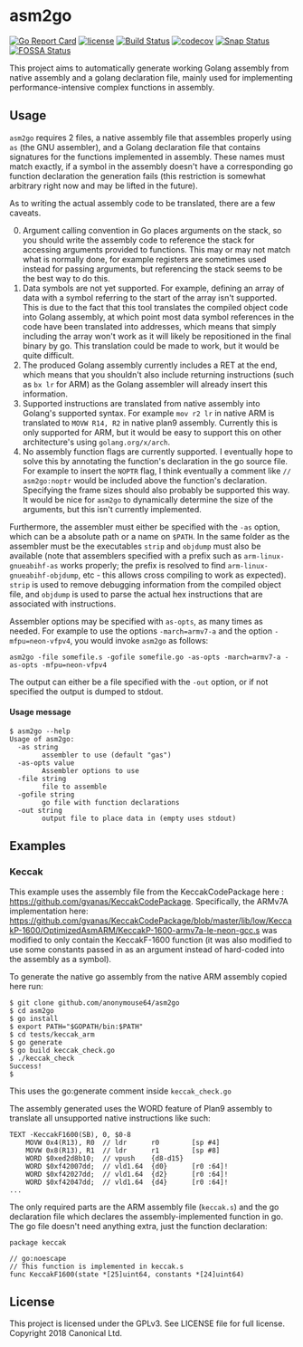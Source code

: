 # asm2go

[![Go Report Card](https://goreportcard.com/badge/github.com/anonymouse64/asm2go)](https://goreportcard.com/report/github.com/anonymouse64/asm2go)
[![license](https://img.shields.io/badge/license-GPLv3-blue.svg)](LICENSE)
[![Build Status](https://travis-ci.com/anonymouse64/asm2go.svg?branch=master)](https://travis-ci.com/anonymouse64/asm2go)
[![codecov](https://codecov.io/gh/anonymouse64/asm2go/branch/master/graph/badge.svg)](https://codecov.io/gh/anonymouse64/asm2go)
[![Snap Status](https://build.snapcraft.io/badge/anonymouse64/asm2go.svg)](https://build.snapcraft.io/user/anonymouse64/asm2go)
[![FOSSA Status](https://app.fossa.io/api/projects/git%2Bgithub.com%2Fanonymouse64%2Fasm2go.svg?type=shield)](https://app.fossa.io/projects/git%2Bgithub.com%2Fanonymouse64%2Fasm2go?ref=badge_shield)


This project aims to automatically generate working Golang assembly from native assembly and a golang declaration file, mainly used for implementing performance-intensive complex functions in assembly. 

## Usage

`asm2go` requires 2 files, a native assembly file that assembles properly using `as` (the GNU assembler), and a Golang declaration file that contains signatures for the functions implemented in assembly. These names must match exactly, if a symbol in the assembly doesn't have a corresponding go function declaration the generation fails (this restriction is somewhat arbitrary right now and may be lifted in the future). 

As to writing the actual assembly code to be translated, there are a few caveats. 

0. Argument calling convention in Go places arguments on the stack, so you should write the assembly code to reference the stack for accessing arguments provided to functions. This may or may not match what is normally done, for example registers are sometimes used instead for passing arguments, but referencing the stack seems to be the best way to do this.
1. Data symbols are not yet supported. For example, defining an array of data with a symbol referring to the start of the array isn't supported. This is due to the fact that this tool translates the compiled object code into Golang assembly, at which point most data symbol references in the code have been translated into addresses, which means that simply including the array won't work as it will likely be repositioned in the final binary by go. This translation could be made to work, but it would be quite difficult.
2. The produced Golang assembly currently includes a RET at the end, which means that you shouldn't also include returning instructions (such as `bx lr` for ARM) as the Golang assembler will already insert this information.
3. Supported instructions are translated from native assembly into Golang's supported syntax. For example `mov r2 lr` in native ARM is translated to `MOVW R14, R2` in native plan9 assembly. Currently this is only supported for ARM, but it would be easy to support this on other architecture's using `golang.org/x/arch`.
4. No assembly function flags are currently supported. I eventually hope to solve this by annotating the function's declaration in the go source file. For example to insert the `NOPTR` flag, I think eventually a comment like `// asm2go:noptr` would be included above the function's declaration. Specifying the frame sizes should also probably be supported this way. It would be nice for `asm2go` to dynamically determine the size of the arguments, but this isn't currently implemented.

Furthermore, the assembler must either be specified with the `-as` option, which can be a absolute path or a name on `$PATH`. In the same folder as the assembler must be the executables `strip` and `objdump` must also be available (note that assemblers specified with a prefix such as `arm-linux-gnueabihf-as` works properly; the prefix is resolved to find `arm-linux-gnueabihf-objdump`, etc - this allows cross compiling to work as expected). `strip` is used to remove debugging information from the compiled object file, and `objdump` is used to parse the actual hex instructions that are associated with instructions.

Assembler options may be specified with `as-opts`, as many times as needed. For example to use the options `-march=armv7-a` and the option `-mfpu=neon-vfpv4`, you would invoke `asm2go` as follows:

```
asm2go -file somefile.s -gofile somefile.go -as-opts -march=armv7-a -as-opts -mfpu=neon-vfpv4
```

The output can either be a file specified with the `-out` option, or if not specified the output is dumped to stdout.

#### Usage message

```
$ asm2go --help
Usage of asm2go:
  -as string
    	assembler to use (default "gas")
  -as-opts value
    	Assembler options to use
  -file string
    	file to assemble
  -gofile string
    	go file with function declarations
  -out string
    	output file to place data in (empty uses stdout)
```

## Examples

### Keccak

This example uses the assembly file from the KeccakCodePackage here : https://github.com/gvanas/KeccakCodePackage. Specifically, the ARMv7A implementation here: https://github.com/gvanas/KeccakCodePackage/blob/master/lib/low/KeccakP-1600/OptimizedAsmARM/KeccakP-1600-armv7a-le-neon-gcc.s was modified to only contain the KeccakF-1600 function (it was also modified to use some constants passed in as an argument instead of hard-coded into the assembly as a symbol). 

To generate the native go assembly from the native ARM assembly copied here run:

	$ git clone github.com/anonymouse64/asm2go
	$ cd asm2go
	$ go install
	$ export PATH="$GOPATH/bin:$PATH"
	$ cd tests/keccak_arm
	$ go generate
	$ go build keccak_check.go
	$ ./keccak_check
	Success!
	$

This uses the go:generate comment inside `keccak_check.go`

The assembly generated uses the WORD feature of Plan9 assembly to translate all unsupported native instructions like such:

```
TEXT ·KeccakF1600(SB), 0, $0-8
    MOVW 0x4(R13), R0  // ldr      r0        [sp #4] 
    MOVW 0x8(R13), R1  // ldr      r1        [sp #8] 
    WORD $0xed2d8b10;  // vpush    {d8-d15}  
    WORD $0xf42007dd;  // vld1.64  {d0}      [r0 :64]!  
    WORD $0xf42027dd;  // vld1.64  {d2}      [r0 :64]!  
    WORD $0xf42047dd;  // vld1.64  {d4}      [r0 :64]!  
...
```

The only required parts are the ARM assembly file (`keccak.s`) and the go declaration file which declares the assembly-implemented function in go. The go file doesn't need anything extra, just the function declaration:

```
package keccak

// go:noescape
// This function is implemented in keccak.s
func KeccakF1600(state *[25]uint64, constants *[24]uint64)

```

## License

This project is licensed under the GPLv3. See LICENSE file for full license.
Copyright 2018 Canonical Ltd.